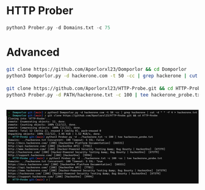 # HTTP Prober

```python
python3 Prober.py -d Domains.txt -c 75
```


# Advanced

```sh
git clone https://github.com/Aporlorxl23/Domporlor && cd Domporlor
python3 Domporlor.py -d hackerone.com -t 50 -cc | grep hackerone | cut -d " " -f 4 > hackerone.txt

git clone https://github.com/Aporlorxl23/HTTP-Probe.git && cd HTTP-Probe
python3 Prober.py -d PATH/hackerone.txt -c 100 | tee hackerone_probe.txt
```
<br>
<img src="https://github.com/Aporlorxl23/Domporlor/blob/main/Images/3.png" alt="Domporlor" width="1000px"></a>
<br>
